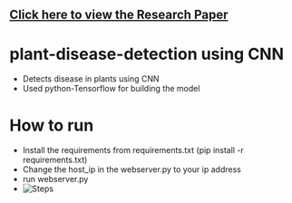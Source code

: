## [Click here to view the Research Paper](https://drive.google.com/file/d/1V0YOuQHO6ylMZby4rl_ToNPVDOJBxkvs/view)
# plant-disease-detection using CNN
- Detects disease in plants using CNN 
- Used python-Tensorflow for building the model
# How to run
- Install the requirements from requirements.txt (pip install -r requirements.txt)
- Change the host_ip in the webserver.py to your ip address
- run webserver.py
- ![Steps](https://github.com/shibampokerail/plant-disease-detection-CNN/blob/main/image.png?raw=true)
